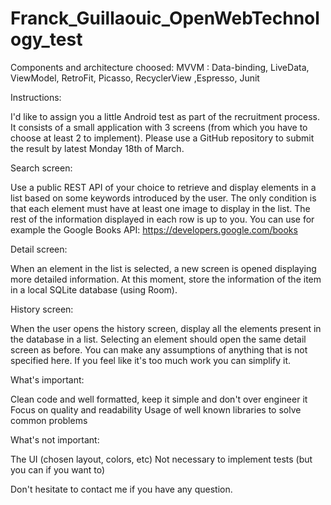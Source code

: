 # Franck_Guillaouic_OpenWebTechnology_test

Components and architecture choosed:
MVVM : Data-binding, LiveData, ViewModel, RetroFit, Picasso, RecyclerView ,Espresso, Junit

Instructions:

I'd like to assign you a little Android test as part of the recruitment process. 
It consists of a small application with 3 screens (from which you have to choose at least 2 to implement). 
Please use a GitHub repository to submit the result by latest Monday 18th of March.

Search screen:

Use a public REST API of your choice to retrieve and display elements in a list based on some keywords introduced by the user. 
The only condition is that each element must have at least one image to display in the list. 
The rest of the information displayed in each row is up to you.
You can use for example the Google Books API: https://developers.google.com/books

Detail screen:

When an element in the list is selected, a new screen is opened displaying more detailed information. At this moment, store the information of the item in a local SQLite database (using Room).

History screen:

When the user opens the history screen, display all the elements present in the database in a list. 
Selecting an element should open the same detail screen as before.
You can make any assumptions of anything that is not specified here. 
If you feel like it's too much work you can simplify it.

What's important:

​​Clean code and well formatted, keep it simple and don't over engineer it
Focus on quality and readability
Usage of well known libraries to solve common problems

What's not important:

​​The UI (chosen layout, colors, etc)
Not necessary to implement tests (but you can if you want to)

Don't hesitate to contact me if you have any question. 
